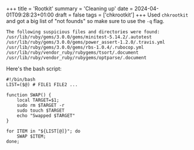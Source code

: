 +++
title = 'Rootkit'
summary = 'Cleaning up'
date = 2024-04-01T09:28:23+01:00
draft = false
tags = ['chkrootkit']
+++
Used `chkrootkit` and got a big list of "not founds" so make sure to use the `-q` flag.
```
The following suspicious files and directories were found:
/usr/lib/ruby/gems/3.0.0/gems/minitest-5.14.2/.autotest
/usr/lib/ruby/gems/3.0.0/gems/power_assert-1.2.0/.travis.yml
/usr/lib/ruby/gems/3.0.0/gems/rbs-1.0.4/.rubocop.yml
/usr/lib/ruby/vendor_ruby/rubygems/tsort/.document
/usr/lib/ruby/vendor_ruby/rubygems/optparse/.document
```

Here's the bash script:

```
#!/bin/bash
LIST=($@) # FILE1 FILE2 ...

function SWAP() {
    local TARGET=$1;
    sudo rm $TARGET -r
    sudo touch $TARGET
    echo "Swapped $TARGET"
}

for ITEM in "${LIST[@]}"; do
	SWAP $ITEM;
done;
```
